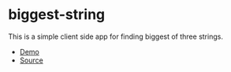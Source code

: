 # biggest-string
This is a simple client side app for finding biggest of three strings.

- [Demo](https://github.com/KaranamVijayKumar/biggest-string)
- [Source](https://karanamvijaykumar.github.io/biggest-string/)


